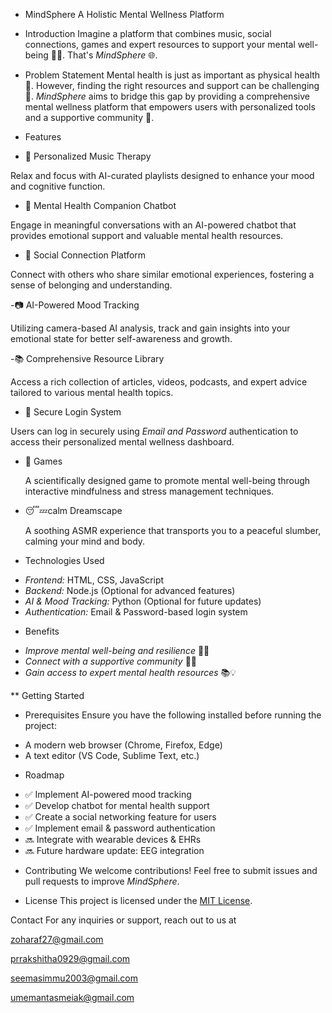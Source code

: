 * MindSphere
A Holistic Mental Wellness Platform

* Introduction
Imagine a platform that combines music, social connections, games and expert resources to support your mental well-being 🧠💡. That's *MindSphere* 🌐.

* Problem Statement
Mental health is just as important as physical health 🏥. However, finding the right resources and support can be challenging 🤔.
*MindSphere* aims to bridge this gap by providing a comprehensive mental wellness platform that empowers users with personalized tools and a supportive community 💪.

* Features
- 🎵 Personalized Music Therapy
  
Relax and focus with AI-curated playlists designed to enhance your mood and cognitive function.

- 🤖 Mental Health Companion Chatbot
  
 Engage in meaningful conversations with an AI-powered chatbot that provides emotional support and valuable mental health resources.

- 👥 Social Connection Platform
  
 Connect with others who share similar emotional experiences, fostering a sense of belonging and understanding.

-📷 AI-Powered Mood Tracking

 Utilizing camera-based AI analysis, track and gain insights into your emotional state for better self-awareness and growth.
 
-📚 Comprehensive Resource Library

 Access a rich collection of articles, videos, podcasts, and expert advice tailored to various mental health topics.
 
- 🔑 Secure Login System
  
 Users can log in securely using *Email and Password* authentication to access their personalized mental wellness dashboard.

- 👾 Games
  
  A scientifically designed game to promote mental well-being through interactive mindfulness and stress management techniques.
  
- 😴💤calm Dreamscape
  
  A soothing ASMR experience that transports you to a peaceful slumber, calming your mind and body.

    
* Technologies Used
- *Frontend:* HTML, CSS, JavaScript
- *Backend:* Node.js (Optional for advanced features)
- *AI & Mood Tracking:* Python (Optional for future updates)
- *Authentication:* Email & Password-based login system

* Benefits
- *Improve mental well-being and resilience* 🌈💪
- *Connect with a supportive community* 👥🤝
- *Gain access to expert mental health resources* 📚💡

** Getting Started

* Prerequisites
Ensure you have the following installed before running the project:
- A modern web browser (Chrome, Firefox, Edge)
- A text editor (VS Code, Sublime Text, etc.)

* Roadmap
- ✅ Implement AI-powered mood tracking
- ✅ Develop chatbot for mental health support
- ✅ Create a social networking feature for users
- ✅ Implement email & password authentication
- 🔜 Integrate with wearable devices & EHRs
- 🔜 Future hardware update: EEG integration

* Contributing
We welcome contributions! Feel free to submit issues and pull requests to improve *MindSphere*.

* License
This project is licensed under the [MIT License](LICENSE).

Contact
For any inquiries or support, reach out to us at

zoharaf27@gmail.com

prrakshitha0929@gmail.com

seemasimmu2003@gmail.com

umemantasmeiak@gmail.com

